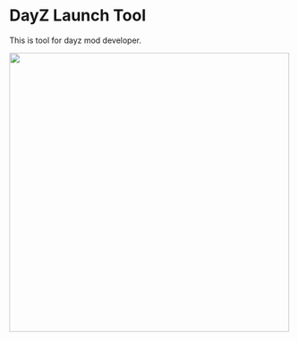 # DayZ Launch Tool

This is tool for dayz mod developer.

<img src="https://github.com/user-attachments/assets/bc015ef7-e559-4a4a-a86a-8db5e6587de3" width="500">
